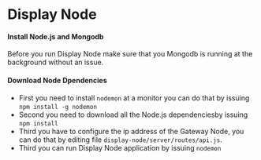 # Display Node

#### Install Node.js and Mongodb
Before you run Display Node make sure that you Mongodb is running at the background
without an issue.
 
#### Download Node Dpendencies
* First you need to install `nodemon` at a monitor you can do that by issuing `npm install -g nodemon`
* Second you need to download all the Node.js dependenciesby issuing `npm install`
* Third you have to configure the ip address of the Gateway Node, you can do that by editing file `display-node/server/routes/api.js`.
* Third you can run Display Node application by issuing `nodemon`
